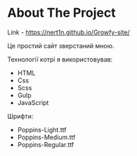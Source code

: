 # About The Project

Link - <a>https://nert1n.github.io/Growfy-site/</a>

Це простий сайт зверстаний мною.

Технології котрі я використовував:
* HTML
* Css
* Scss
* Gulp
* JavaScript

Шрифти:
* Poppins-Light.ttf
* Poppins-Medium.ttf
* Poppins-Regular.ttf
